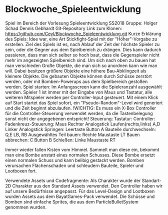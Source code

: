 # Blockwoche_Spieleentwicklung
Spiel im Bereich der Vorlesung Spieleentwicklung SS2018
Gruppe:
Holger Schad
Dennis Gebhardt
Git-Repository Link zum Klonen:
https://github.com/Ceyl/Blockwoche_Spieleentwicklung.git
Kurze Erklärung des Spiels:
Idee war, eine Art Stickfight-Spiel mit der "Höher"-Vorgabe zu erstellen.
Ziel des Spiels ist es, nach Ablauf der Zeit der höchste Spieler zu sein, oder die Gegner aus dem Spielbereich zu drängen.
Dies kann dadurch passieren, dass man sich selber so hoch baut, dass die Gegenspieler nicht mehr im angezeigten Spielbereich sind.
Um sich nach oben zu bauen hat man verschieden Große Objekte, die man sich so anordnen kann wie man will.
Dabei besitzen größere Objekte eine höhere Bau-Abklingzeit als kleinere Objekte.
Die gebauten Objekte können durch Schüsse zerstört werden, oder mit Bomben-Powerups aus dem Spielbereich gestoßen werden.
Spiel starten:
Im Anfangsscreen kann die Spieleranzahl ausgewählt werden. Spieler 1 ist immer mit der Eingabe von Maus und Tastatur,
alle weiteren Mitspieler werden per Controller-Input gesteuert.
Mit einem Klick auf Start startet das Spiel sofort, ein "Pseudo-Random"-Level wird generiert und die Zeit beginnt abzulaufen.
!WICHTIG: Es muss ein X-Box Controller für die Controller-Steuerung verwendet werden, da die Tastenbelegung sonst nicht der angegebenen entspricht!
Steuerung:
							Tastatur:			Controller:
Fadenkreuz-Steuerung:		Maus				Rechter Analogstick
Laufen(rechts,links)		A,D					Linker Analogstick
Springen:					Leertaste			Button A
Bauteile durchwechseln:		Q,E					LB, RB
Ausgewähltes Teil bauen:	Rechte Maustaste	LT
Bauen abbrechen:			C					Button B
Schießen:					Linke Maustaste		RT

Immer wieder fallen Kisten vom Himmel. Sammelt man diese ein, bekommt man eine Bombe anstatt eines normalen Schusses.
Diese Bombe ersetzt einen normalen Schuss und kann belibig gestackt werden.
Bomben verursachen Flächenschaden und schleudern Bauteile, Spieler und Lootboxen fort.

Verwendete Assets und Codefragmente:
Als Charakter wurde der Standart-2D Charakter aus den Standard Assets verwendet.
Den Controller haben wir auf unsere Bedürfnisse angepasst.
Für das Level-Design und Lootboxen wurden Assets aus dem BayatGames-Pack verwendet.
Die Schüsse und Bomben sind einfache Sprites, die aus dem ParticleBulletSystem genommen wurden.